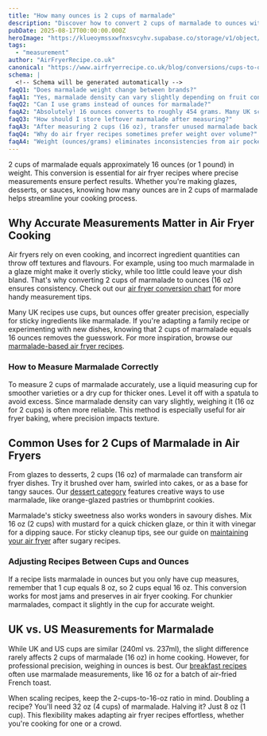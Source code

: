 ```yaml
---
title: "How many ounces is 2 cups of marmalade"
description: "Discover how to convert 2 cups of marmalade to ounces with our simple guide. Perfect for air fryer recipes and precise measurements."
pubDate: 2025-08-17T00:00:00.000Z
heroImage: "https://klueoymssxwfnxsvcyhv.supabase.co/storage/v1/object/public/Shmucket/how-many-ounces-is-2-cups-of-marmalade.webp"
tags:
  - "measurement"
author: "AirFryerRecipe.co.uk"
canonical: "https://www.airfryerrecipe.co.uk/blog/conversions/cups-to-ounces/how-many-ounces-is-2-cups-of-marmalade"
schema: |
  <!-- Schema will be generated automatically -->
faqQ1: "Does marmalade weight change between brands?"
faqA1: "Yes, marmalade density can vary slightly depending on fruit content and sugar levels. While 2 cups generally equal 16 oz, thicker brands may weigh a bit more. For air fryer recipes, a kitchen scale ensures accuracy."
faqQ2: "Can I use grams instead of ounces for marmalade?"
faqA2: "Absolutely! 16 ounces converts to roughly 454 grams. Many UK scales toggle between units, making it easy to measure 2 cups of marmalade either way. Air fryer recipes often list both for convenience."
faqQ3: "How should I store leftover marmalade after measuring?"
faqA3: "After measuring 2 cups (16 oz), transfer unused marmalade back to its jar and refrigerate. Sugary preserves last weeks when sealed properly. Avoid contaminating the jar with crumbs to extend shelf life."
faqQ4: "Why do air fryer recipes sometimes prefer weight over volume?"
faqA4: "Weight (ounces/grams) eliminates inconsistencies from air pockets or settling in cups. For sticky ingredients like marmalade, weighing 16 oz for 2 cups guarantees your air fryer dish turns out as intended every time."
---
```

<p>2 cups of marmalade equals approximately 16 ounces (or 1 pound) in weight. This conversion is essential for air fryer recipes where precise measurements ensure perfect results. Whether you're making glazes, desserts, or sauces, knowing how many ounces are in 2 cups of marmalade helps streamline your cooking process.</p>  

<h2>Why Accurate Measurements Matter in Air Fryer Cooking</h2>  
<p>Air fryers rely on even cooking, and incorrect ingredient quantities can throw off textures and flavours. For example, using too much marmalade in a glaze might make it overly sticky, while too little could leave your dish bland. That's why converting 2 cups of marmalade to ounces (16 oz) ensures consistency. Check out our <a href=https://www.airfryerrecipe.co.uk/air-fryer-conversion-chart>air fryer conversion chart</a> for more handy measurement tips.</p>  

<p>Many UK recipes use cups, but ounces offer greater precision, especially for sticky ingredients like marmalade. If you're adapting a family recipe or experimenting with new dishes, knowing that 2 cups of marmalade equals 16 ounces removes the guesswork. For more inspiration, browse our <a href=https://www.airfryerrecipe.co.uk/recipes>marmalade-based air fryer recipes</a>.</p>  

<h3>How to Measure Marmalade Correctly</h3>  
<p>To measure 2 cups of marmalade accurately, use a liquid measuring cup for smoother varieties or a dry cup for thicker ones. Level it off with a spatula to avoid excess. Since marmalade density can vary slightly, weighing it (16 oz for 2 cups) is often more reliable. This method is especially useful for air fryer baking, where precision impacts texture.</p>  

<h2>Common Uses for 2 Cups of Marmalade in Air Fryers</h2>  
<p>From glazes to desserts, 2 cups (16 oz) of marmalade can transform air fryer dishes. Try it brushed over ham, swirled into cakes, or as a base for tangy sauces. Our <a href=https://www.airfryerrecipe.co.uk/recipe-category/dessert>dessert category</a> features creative ways to use marmalade, like orange-glazed pastries or thumbprint cookies.</p>  

<p>Marmalade's sticky sweetness also works wonders in savoury dishes. Mix 16 oz (2 cups) with mustard for a quick chicken glaze, or thin it with vinegar for a dipping sauce. For sticky cleanup tips, see our guide on <a href=https://www.airfryerrecipe.co.uk/air-fryer-cleaner>maintaining your air fryer</a> after sugary recipes.</p>  

<h3>Adjusting Recipes Between Cups and Ounces</h3>  
<p>If a recipe lists marmalade in ounces but you only have cup measures, remember that 1 cup equals 8 oz, so 2 cups equal 16 oz. This conversion works for most jams and preserves in air fryer cooking. For chunkier marmalades, compact it slightly in the cup for accurate weight.</p>  

<h2>UK vs. US Measurements for Marmalade</h2>  
<p>While UK and US cups are similar (240ml vs. 237ml), the slight difference rarely affects 2 cups of marmalade (16 oz) in home cooking. However, for professional precision, weighing in ounces is best. Our <a href=https://www.airfryerrecipe.co.uk/recipe-category/breakfast>breakfast recipes</a> often use marmalade measurements, like 16 oz for a batch of air-fried French toast.</p>  

<p>When scaling recipes, keep the 2-cups-to-16-oz ratio in mind. Doubling a recipe? You'll need 32 oz (4 cups) of marmalade. Halving it? Just 8 oz (1 cup). This flexibility makes adapting air fryer recipes effortless, whether you're cooking for one or a crowd.</p>
